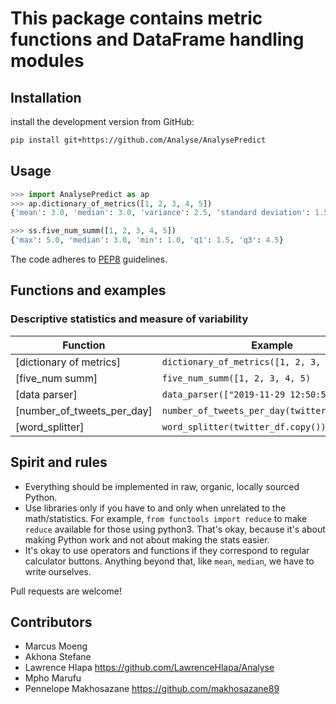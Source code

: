 # This package contains metric functions and DataFrame handling modules

## Installation

install the development version from GitHub:

```bash
pip install git+https://github.com/Analyse/AnalysePredict
```

## Usage

```python
>>> import AnalysePredict as ap
>>> ap.dictionary_of_metrics([1, 2, 3, 4, 5])
{'mean': 3.0, 'median': 3.0, 'variance': 2.5, 'standard deviation': 1.58, 'min': 1.0, 'max': 5.0}

>>> ss.five_num_summ([1, 2, 3, 4, 5])
{'max': 5.0, 'median': 3.0, 'min': 1.0, 'q1': 1.5, 'q3': 4.5}
```

The code adheres to [PEP8] guidelines.

[PEP8]: https://www.python.org/dev/peps/pep-0008/ "PEP 8 -- Style Guide for Python Code"

## Functions and examples

### Descriptive statistics and measure of variability

| Function                           | Example                                                           |
|------------------------------------|-------------------------------------------------------------------|
| [dictionary of metrics]            | `dictionary_of_metrics([1, 2, 3, 4, 5])`                          |
| [five_num summ]                    | `five_num_summ([1, 2, 3, 4, 5)`                                   |
| [data parser]                      | `data_parser(["2019-11-29 12:50:54"])`
| [number_of_tweets_per_day]	       | `number_of_tweets_per_day(twitter_df.copy())`
| [word_splitter]		                 | `word_splitter(twitter_df.copy())`


## Spirit and rules

- Everything should be implemented in raw, organic, locally sourced Python.
- Use libraries only if you have to and only when unrelated to the math/statistics. For example, `from functools import reduce` to make `reduce` available for those using python3. That's okay, because it's about making Python work and not about making the stats easier.
- It's okay to use operators and functions if they correspond to regular calculator buttons. 
Anything beyond that, like `mean`, `median`, we have to write ourselves.

Pull requests are welcome!

## Contributors

- Marcus Moeng 
- Akhona Stefane 
- Lawrence Hlapa https://github.com/LawrenceHlapa/Analyse  
- Mpho Marufu 
- Pennelope Makhosazane https://github.com/makhosazane89

